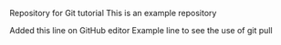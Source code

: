 Repository for Git tutorial
This is an example repository

Added this line on GitHub editor
Example line to see the use of git pull
